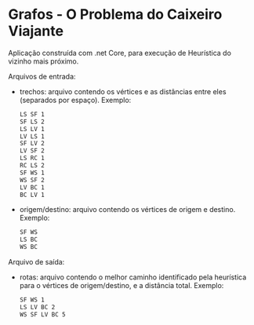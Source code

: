 # Grafos - O Problema do Caixeiro Viajante

Aplicação construída com .net Core, para execução de Heurística do vizinho mais próximo.

Arquivos de entrada:

* trechos: arquivo contendo os vértices e as distâncias entre eles (separados por espaço). Exemplo:
  ```sh
  LS SF 1
  SF LS 2
  LS LV 1
  LV LS 1
  SF LV 2
  LV SF 2
  LS RC 1
  RC LS 2
  SF WS 1
  WS SF 2
  LV BC 1
  BC LV 1
  ```
* origem/destino: arquivo contendo os vértices de origem e destino. Exemplo:
  ```sh
  SF WS
  LS BC
  WS BC
  ```
Arquivo de saída:
* rotas: arquivo contendo o melhor caminho identificado pela heurística para o vértices de origem/destino, e a distância total. Exemplo:
  ```sh
  SF WS 1
  LS LV BC 2
  WS SF LV BC 5
  ```
